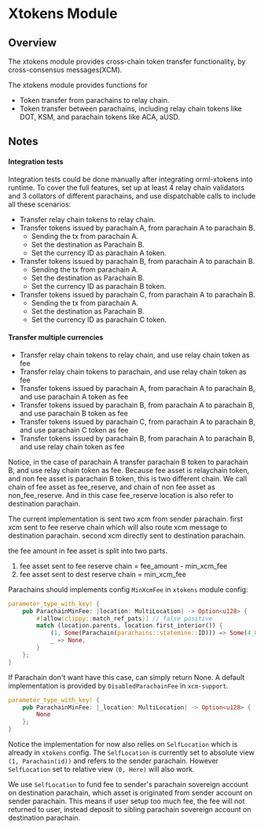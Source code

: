 # Xtokens Module

## Overview

The xtokens module provides cross-chain token transfer functionality, by cross-consensus messages(XCM).

The xtokens module provides functions for
- Token transfer from parachains to relay chain.
- Token transfer between parachains, including relay chain tokens like DOT,
  KSM, and parachain tokens like ACA, aUSD.

## Notes

#### Integration tests

Integration tests could be done manually after integrating orml-xtokens into runtime. To cover the full features, set up at least 4 relay chain validators and 3 collators of different parachains, and use dispatchable calls to include all these scenarios:

- Transfer relay chain tokens to relay chain.
- Transfer tokens issued by parachain A, from parachain A to parachain B.
  - Sending the tx from parachain A.
  - Set the destination as Parachain B.
  - Set the currency ID as parachain A token.
- Transfer tokens issued by parachain B, from parachain A to parachain B.
  - Sending the tx from parachain A.
  - Set the destination as Parachain B.
  - Set the currency ID as parachain B token.
- Transfer tokens issued by parachain C, from parachain A to parachain B.
  - Sending the tx from parachain A.
  - Set the destination as Parachain B.
  - Set the currency ID as parachain C token.


#### Transfer multiple currencies

- Transfer relay chain tokens to relay chain, and use relay chain token as fee
- Transfer relay chain tokens to parachain, and use relay chain token as fee
- Transfer tokens issued by parachain A, from parachain A to parachain B, and use parachain A token as fee
- Transfer tokens issued by parachain B, from parachain A to parachain B, and use parachain B token as fee
- Transfer tokens issued by parachain C, from parachain A to parachain B, and use parachain C token as fee
- Transfer tokens issued by parachain B, from parachain A to parachain B, and use relay chain token as fee

Notice, in the case of parachain A transfer parachain B token to parachain B, and use relay chain token as fee. Because fee asset is relaychain token, and non fee asset is parachain B token, this is two different chain. We call chain of fee asset as fee_reserve, and chain of non fee asset as non_fee_reserve. And in this case fee_reserve location is also refer to destination parachain.

The current implementation is sent two xcm from sender parachain. first xcm sent to fee reserve chain which will also route xcm message to destination parachain. second xcm directly sent to destination parachain. 

the fee amount in fee asset is split into two parts. 
1. fee asset sent to fee reserve chain = fee_amount - min_xcm_fee
2. fee asset sent to dest reserve chain = min_xcm_fee

Parachains should implements config `MinXcmFee` in `xtokens` module config:

```rust
parameter_type_with_key! {
	pub ParachainMinFee: |location: MultiLocation| -> Option<u128> {
		#[allow(clippy::match_ref_pats)] // false positive
		match (location.parents, location.first_interior()) {
			(1, Some(Parachain(parachains::statemine::ID))) => Some(4_000_000_000),
			_ => None,
		}
	};
}
```

If Parachain don't want have this case, can simply return None. A default implementation is provided by `DisabledParachainFee` in `xcm-support`.

```rust
parameter_type_with_key! {
	pub ParachainMinFee: |_location: MultiLocation| -> Option<u128> {
		None
	};
}
```

Notice the implementation for now also relies on `SelfLocation` which is already in `xtokens` config. The `SelfLocation` is currently set to absolute view `(1, Parachain(id))` and refers to the sender parachain. However `SelfLocation` set to relative view `(0, Here)` will also work.

We use `SelfLocation` to fund fee to sender's parachain sovereign account on destination parachain, which asset is originated from sender account on sender parachain. This means if user setup too much fee, the fee will not returned to user, instead deposit to sibling parachain sovereign account on destination parachain.